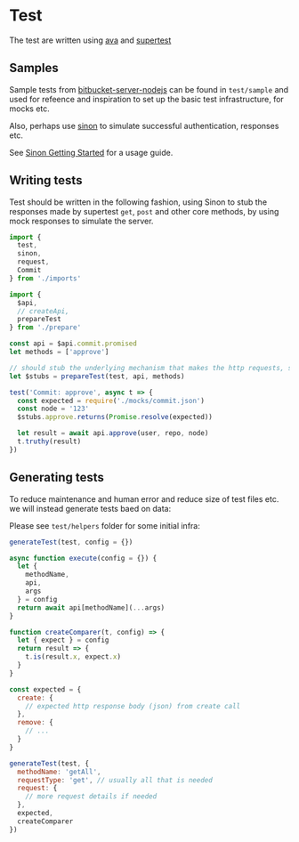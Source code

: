 # Test

The test are written using [ava]() and [supertest]()

## Samples

Sample tests from [bitbucket-server-nodejs](https://github.com/sternba/bitbucket-server-nodejs) can be found in `test/sample` and used for refeence and inspiration to set up the basic test infrastructure, for mocks etc.

Also, perhaps use [sinon](http://sinonjs.org/) to simulate successful authentication, responses etc.

See [Sinon Getting Started](http://sinonjs.org/#get-started) for a usage guide.

## Writing tests

Test should be written in the following fashion, using Sinon to stub the responses made by supertest `get`, `post` and other core methods, by using mock responses to simulate the server.

```js
import {
  test,
  sinon,
  request,
  Commit
} from './imports'

import {
  $api,
  // createApi,
  prepareTest
} from './prepare'

const api = $api.commit.promised
let methods = ['approve']

// should stub the underlying mechanism that makes the http requests, such as Xhr or whatever
let $stubs = prepareTest(test, api, methods)

test('Commit: approve', async t => {
  const expected = require('./mocks/commit.json')
  const node = '123'
  $stubs.approve.returns(Promise.resolve(expected))

  let result = await api.approve(user, repo, node)
  t.truthy(result)
})
```

## Generating tests

To reduce maintenance and human error and reduce size of test files etc. we will instead generate tests baed on data:

Please see `test/helpers` folder for some initial infra:

```js
generateTest(test, config = {})

async function execute(config = {}) {
  let {
    methodName,
    api,
    args
  } = config
  return await api[methodName](...args)
}

function createComparer(t, config) => {
  let { expect } = config
  return result => {
    t.is(result.x, expect.x)
  }
}

const expected = {
  create: {
    // expected http response body (json) from create call
  },
  remove: {
    // ...
  }
}

generateTest(test, {
  methodName: 'getAll',
  requestType: 'get', // usually all that is needed
  request: {
    // more request details if needed
  },
  expected,
  createComparer
})
```
